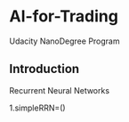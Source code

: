# AI-for-Trading
Udacity NanoDegree Program

## Introduction
Recurrent Neural Networks

1.simpleRRN=()
